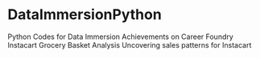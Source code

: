 # DataImmersionPython
Python Codes for Data Immersion Achievements on Career Foundry
Instacart Grocery Basket Analysis
Uncovering sales patterns for Instacart
